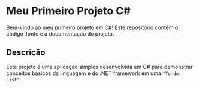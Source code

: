 # Meu Primeiro Projeto C#

Bem-vindo ao meu primeiro projeto em C#! Este repositório contém o código-fonte e a documentação do projeto.

## Descrição

Este projeto é uma aplicação simples desenvolvida em C# para demonstrar conceitos básicos da linguagem e do .NET framework em uma `"To-do-List"`.
